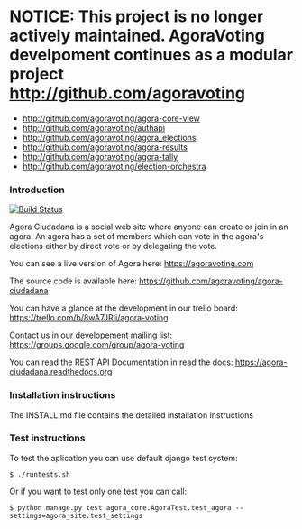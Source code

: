 # NOTICE: This project is no longer actively maintained. AgoraVoting develpoment continues as a modular project http://github.com/agoravoting
* http://github.com/agoravoting/agora-core-view
* http://github.com/agoravoting/authapi
* http://github.com/agoravoting/agora_elections
* http://github.com/agoravoting/agora-results
* http://github.com/agoravoting/agora-tally
* http://github.com/agoravoting/election-orchestra

### Introduction

[![Build Status](https://api.travis-ci.org/agoraciudadana/agora-ciudadana.png?branch=v2)](https://travis-ci.org/agoraciudadana/agora-ciudadana)

Agora Ciudadana is a social web site where anyone can create or join in an agora.
An agora has a set of members which can vote in the agora's elections either by
direct vote or by delegating the vote.

You can see a live version of Agora here: https://agoravoting.com

The source code is available here: https://github.com/agoravoting/agora-ciudadana

You can have a glance at the development in our trello board: 
https://trello.com/b/8wA7JRIi/agora-voting

Contact us in our developement mailing list:
https://groups.google.com/group/agora-voting

You can read the REST API Documentation in read the docs:
https://agora-ciudadana.readthedocs.org

### Installation instructions

The INSTALL.md file contains the detailed installation instructions

### Test instructions

To test the aplication you can use default django test system:

    $ ./runtests.sh

Or if you want to test only one test you can call:

    $ python manage.py test agora_core.AgoraTest.test_agora --settings=agora_site.test_settings
